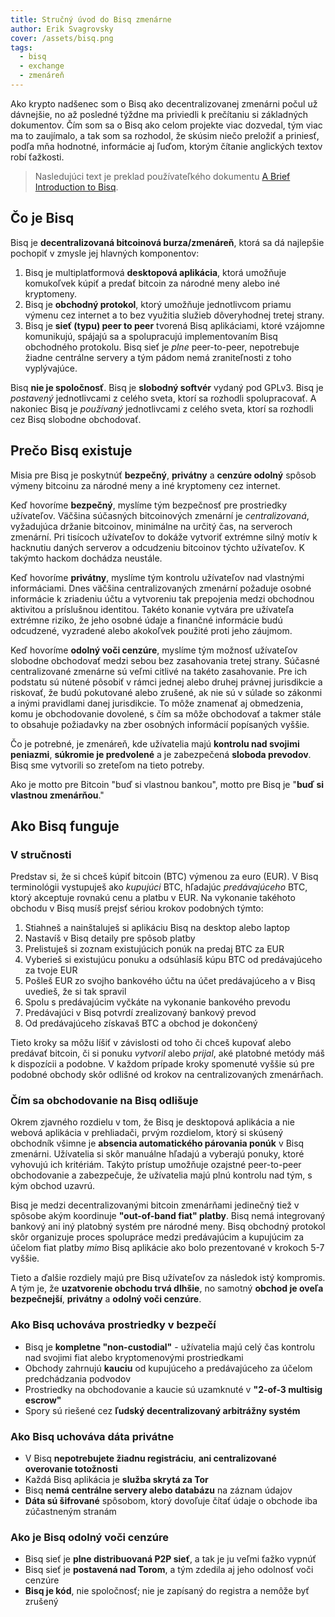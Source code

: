 ```yaml
---
title: Stručný úvod do Bisq zmenárne
author: Erik Svagrovsky
cover: /assets/bisq.png
tags:
  - bisq
  - exchange
  - zmenáreň
---
```

Ako krypto nadšenec som o Bisq ako decentralizovanej zmenárni počul už dávnejšie, no až posledné týždne ma priviedli k prečítaniu si základných dokumentov. Čím som sa o Bisq ako celom projekte viac dozvedal, tým viac ma to zaujímalo, a tak som sa rozhodol, že skúsim niečo preložiť a priniesť, podľa mňa hodnotné, informácie aj ľuďom, ktorým čítanie anglických textov robí ťažkosti.

> Nasledujúci text je preklad používateľkého dokumentu [A Brief Introduction to Bisq](https://docs.bisq.network/intro.html).

## Čo je Bisq

Bisq je **decentralizovaná bitcoinová burza/zmenáreň**, ktorá sa dá najlepšie pochopiť v zmysle jej hlavných komponentov:

1. Bisq je multiplatformová **desktopová aplikácia**, ktorá umožňuje komukoľvek kúpiť a predať bitcoin za národné meny alebo iné kryptomeny.
2. Bisq je **obchodný protokol**, ktorý umožňuje jednotlivcom priamu výmenu cez internet a to bez využitia služieb dôveryhodnej tretej strany.
3. Bisq je **sieť (typu) peer to peer** tvorená Bisq aplikáciami, ktoré vzájomne komunikujú, spájajú sa a spolupracujú implementovaním Bisq obchodného protokolu. Bisq sieť je _plne_ peer-to-peer, nepotrebuje žiadne centrálne servery a tým pádom nemá zraniteľnosti z toho vyplývajúce.

Bisq **nie je spoločnosť**. Bisq je **slobodný softvér** vydaný pod GPLv3. Bisq je _postavený_ jednotlivcami z celého sveta, ktorí sa rozhodli spolupracovať. A nakoniec Bisq je _používaný_ jednotlivcami z celého sveta, ktorí sa rozhodli cez Bisq slobodne obchodovať.

## Prečo Bisq existuje

Misia pre Bisq je poskytnúť **bezpečný**, **privátny** a **cenzúre odolný** spôsob výmeny bitcoinu za národné meny a iné kryptomeny cez internet.

Keď hovoríme **bezpečný**, myslíme tým bezpečnosť pre prostriedky užívateľov. Väčšina súčasných bitcoinových zmenární je _centralizovaná_, vyžadujúca držanie bitcoinov, minimálne na určitý čas, na serveroch zmenární. Pri tisícoch užívateľov to dokáže vytvoriť extrémne silný motív k hacknutiu daných serverov a odcudzeniu bitcoinov týchto užívateľov. K takýmto hackom dochádza neustále.

Keď hovoríme **privátny**, myslíme tým kontrolu užívateľov nad vlastnými informáciami. Dnes väčšina centralizovaných zmenární požaduje osobné informácie k zriadeniu účtu a vytvoreniu tak prepojenia medzi obchodnou aktivitou a príslušnou identitou. Takéto konanie vytvára pre užívateľa extrémne riziko, že jeho osobné údaje a finančné informácie budú odcudzené, vyzradené alebo akokoľvek použité proti jeho záujmom.

Keď hovoríme **odolný voči cenzúre**, myslíme tým možnosť užívateľov slobodne obchodovať medzi sebou bez zasahovania tretej strany. Súčasné centralizované zmenárne sú veľmi citlivé na takéto zasahovanie. Pre ich podstatu sú nútené pôsobiť v rámci jednej alebo druhej právnej jurisdikcie a riskovať, že budú pokutované alebo zrušené, ak nie sú v súlade so zákonmi a inými pravidlami danej jurisdikcie. To môže znamenať aj obmedzenia, komu je obchodovanie dovolené, s čím sa môže obchodovať a takmer stále to obsahuje požiadavky na zber osobných informácií popísaných vyššie.

Čo je potrebné, je zmenáreň, kde užívatelia majú **kontrolu nad svojimi peniazmi**, **súkromie je predvolené** a je zabezpečená **sloboda prevodov**. Bisq sme vytvorili so zreteľom na tieto potreby.

Ako je motto pre Bitcoin "buď si vlastnou bankou", motto pre Bisq je "**buď si vlastnou zmenárňou**."

## Ako Bisq funguje

### V stručnosti

Predstav si, že si chceš kúpiť bitcoin (BTC) výmenou za euro (EUR). V Bisq terminológii vystupuješ ako _kupujúci_ BTC, hľadajúc _predávajúceho_ BTC, ktorý akceptuje rovnakú cenu a platbu v EUR. Na vykonanie takéhoto obchodu v Bisq musíš prejsť sériou krokov podobných týmto:

1. Stiahneš a nainštaluješ si aplikáciu Bisq na desktop alebo laptop
2. Nastavíš v Bisq detaily pre spôsob platby
3. Prelistuješ si zoznam existujúcich ponúk na predaj BTC za EUR
4. Vyberieš si existujúcu ponuku a odsúhlasíš kúpu BTC od predávajúceho za tvoje EUR
5. Pošleš EUR zo svojho bankového účtu na účet predávajúceho a v Bisq uvedieš, že si tak spravil
6. Spolu s predávajúcim vyčkáte na vykonanie bankového prevodu
7. Predávajúci v Bisq potvrdí zrealizovaný bankový prevod
8. Od predávajúceho získavaš BTC a obchod je dokončený

Tieto kroky sa môžu líšiť v závislosti od toho či chceš kupovať alebo predávať bitcoin, či si ponuku _vytvoril_ alebo _prijal_, aké platobné metódy máš k dispozícii a podobne. V každom prípade kroky spomenuté vyššie sú pre podobné obchody skôr odlišné od krokov na centralizovaných zmenárňach.

### Čím sa obchodovanie na Bisq odlišuje

Okrem zjavného rozdielu v tom, že Bisq je desktopová aplikácia a nie webová aplikácia v prehliadači, prvým rozdielom, ktorý si skúsený obchodník všimne je **absencia automatického párovania ponúk** v Bisq zmenárni. Užívatelia si skôr manuálne hľadajú a vyberajú ponuky, ktoré vyhovujú ich kritériám. Takýto prístup umožňuje ozajstné peer-to-peer obchodovanie a zabezpečuje, že užívatelia majú plnú kontrolu nad tým, s kým obchod uzavrú.

Bisq je medzi decentralizovanými bitcoin zmenárňami jedinečný tiež v spôsobe akým koordinuje **"out-of-band fiat" platby**. Bisq nemá integrovaný bankový ani iný platobný systém pre národné meny. Bisq obchodný protokol skôr organizuje proces spolupráce medzi predávajúcim a kupujúcim za účelom fiat platby _mimo_ Bisq aplikácie ako bolo prezentované v krokoch 5-7 vyššie.

Tieto a ďalšie rozdiely majú pre Bisq užívateľov za následok istý kompromis. A tým je, že **uzatvorenie obchodu trvá dlhšie**, no samotný **obchod je oveľa bezpečnejší**, **privátny** a **odolný voči cenzúre**.

### Ako Bisq uchováva prostriedky v bezpečí

* Bisq je **kompletne "non-custodial"** - užívatelia majú celý čas kontrolu nad svojimi fiat alebo kryptomenovými prostriedkami
* Obchody zahrnujú **kauciu** od kupujúceho a predávajúceho za účelom predchádzania podvodov
* Prostriedky na obchodovanie a kaucie sú uzamknuté v **"2-of-3 multisig escrow"**
* Spory sú riešené cez **ľudský decentralizovaný arbitrážny systém**

### Ako Bisq uchováva dáta privátne

* V Bisq **nepotrebujete žiadnu registráciu**, **ani centralizované overovanie totožnosti**
* Každá Bisq aplikácia je **služba skrytá za Tor**
* Bisq **nemá centrálne servery alebo databázu** na záznam údajov
* **Dáta sú šifrované** spôsobom, ktorý dovoľuje čítať údaje o obchode iba zúčastneným stranám

### Ako je Bisq odolný voči cenzúre

* Bisq sieť je **plne distribuovaná P2P sieť**, a tak je ju veľmi ťažko vypnúť
* Bisq sieť je **postavená nad Torom**, a tým zdedila aj jeho odolnosť voči cenzúre
* **Bisq je kód**, nie spoločnosť; nie je zapísaný do registra a nemôže byť zrušený
